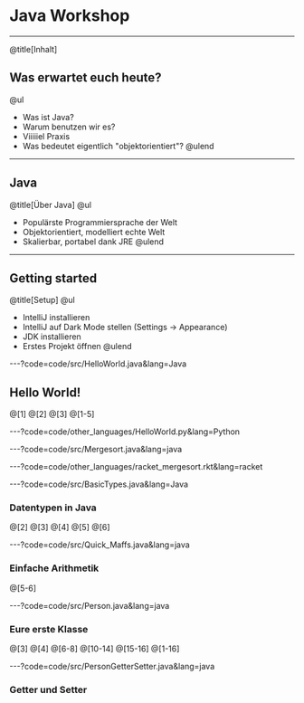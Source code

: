 # Java Workshop

---
@title[Inhalt]
## Was erwartet euch heute?

@ul
- Was ist Java?
- Warum benutzen wir es?
- Viiiiiel Praxis
- Was bedeutet eigentlich "objektorientiert"? 
@ulend

---
## Java
@title[Über Java]
@ul
- Populärste Programmiersprache der Welt
- Objektorientiert, modelliert echte Welt
- Skalierbar, portabel dank JRE
@ulend

---
## Getting started
@title[Setup]
@ul
- IntelliJ installieren
- IntelliJ auf Dark Mode stellen (Settings -> Appearance)
- JDK installieren
- Erstes Projekt öffnen
@ulend

---?code=code/src/HelloWorld.java&lang=Java
## Hello World!
@[1]
@[2]
@[3]
@[1-5]

---?code=code/other_languages/HelloWorld.py&lang=Python

---?code=code/src/Mergesort.java&lang=java

---?code=code/other_languages/racket_mergesort.rkt&lang=racket

---?code=code/src/BasicTypes.java&lang=Java
### Datentypen in Java
@[2]
@[3]
@[4]
@[5]
@[6]

---?code=code/src/Quick_Maffs.java&lang=java
### Einfache Arithmetik
@[5-6]

---?code=code/src/Person.java&lang=java
### Eure erste Klasse
@[3]
@[4]
@[6-8]
@[10-14]
@[15-16]
@[1-16]

---?code=code/src/PersonGetterSetter.java&lang=java
### Getter und Setter
